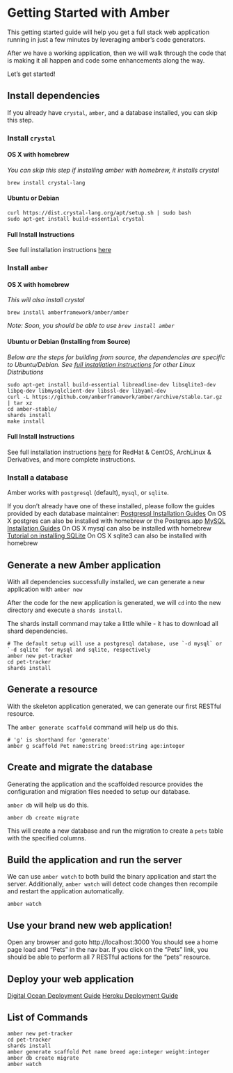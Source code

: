 # Getting Started with Amber
This getting started guide will help you get a full stack web application running in just a few minutes by leveraging amber’s code generators.

After we have a working application, then we will walk through the code that is making it all happen and code some enhancements along the way.

Let’s get started!

## Install dependencies
If you already have `crystal`, `amber`, and a database installed, you can skip this step.

### Install `crystal`

#### OS X with homebrew
_You can skip this step if installing amber with homebrew, it installs crystal_
 ```
brew install crystal-lang
```
#### Ubuntu or Debian
 ```
curl https://dist.crystal-lang.org/apt/setup.sh | sudo bash
sudo apt-get install build-essential crystal
```

#### Full Install Instructions
See full installation instructions [here](https://crystal-lang.org/docs/installation/)

### Install `amber`

#### OS X with homebrew
_This will also install crystal_
```
brew install amberframework/amber/amber
```
_Note: Soon, you should be able to use `brew install amber`_

#### Ubuntu or Debian (Installing from Source)
_Below are the steps for building from source, the dependencies are specific to Ubuntu/Debian. See [full installation instructions](https://amberframework.org/guides/getting-started/Installation/README.md#installation) for other Linux Distributions_
```
sudo apt-get install build-essential libreadline-dev libsqlite3-dev libpq-dev libmysqlclient-dev libssl-dev libyaml-dev
curl -L https://github.com/amberframework/amber/archive/stable.tar.gz | tar xz
cd amber-stable/
shards install
make install
```

#### Full Install Instructions
See full installation instructions [here](https://amberframework.org/guides/getting-started/Installation/README.md#installation) for RedHat & CentOS, ArchLinux & Derivatives, and more complete instructions.

### Install a database
Amber works with `postgresql` (default), `mysql`, or `sqlite`.

If you don’t already have one of these installed, please follow the guides provided by each database maintainer:
[Postgresql Installation Guides](https://wiki.postgresql.org/wiki/Detailed_installation_guides)
On OS X postgres can also be installed with homebrew or the Postgres.app
[MySQL Installation Guides](https://dev.mysql.com/doc/refman/8.0/en/installing.html)
On OS X mysql can also be installed with homebrew
[Tutorial on installing SQLite](https://www.tutorialspoint.com/sqlite/sqlite_installation.htm)
On OS X sqlite3 can also be installed with homebrew

## Generate a new Amber application
With all dependencies successfully installed, we can generate a new application with `amber new`

After the code for the new application is generated, we will `cd` into the new directory and execute a `shards install`.

The shards install command may take a little while - it has to download all shard dependencies.
```
# The default setup will use a postgresql database, use `-d mysql` or `-d sqlite` for mysql and sqlite, respectively
amber new pet-tracker
cd pet-tracker
shards install
```

## Generate a resource
With the skeleton application generated, we can generate our first RESTful resource.

 The `amber generate scaffold` command will help us do this.

```
# 'g' is shorthand for 'generate'
amber g scaffold Pet name:string breed:string age:integer
```

## Create and migrate the database
Generating the application and the scaffolded resource provides the configuration and migration files needed to setup our database.

`amber db` will help us do this.
```
amber db create migrate
```
This will create a new database and run the migration to create a `pets` table with the specified columns.

## Build the application and run the server
We can use `amber watch` to both build the binary application and start the server. Additionally, `amber watch` will detect code changes then recompile and restart the application automatically.
```
amber watch
```

## Use your brand new web application!
Open any browser and goto http://localhost:3000
You should see a home page load and “Pets” in the nav bar.
If you click on the “Pets” link, you should be able to perform all 7 RESTful actions for the “pets” resource.

## Deploy your web application

[Digital Ocean Deployment Guide](/guides/recipes/examples/digital-ocean-deployments.md#digital-ocean-deployments)
[Heroku Deployment Guide](/guides/recipes/examples/heroku-deployments.md#heroku-deployments)

## List of Commands
```
amber new pet-tracker
cd pet-tracker
shards install
amber generate scaffold Pet name breed age:integer weight:integer
amber db create migrate
amber watch
```
